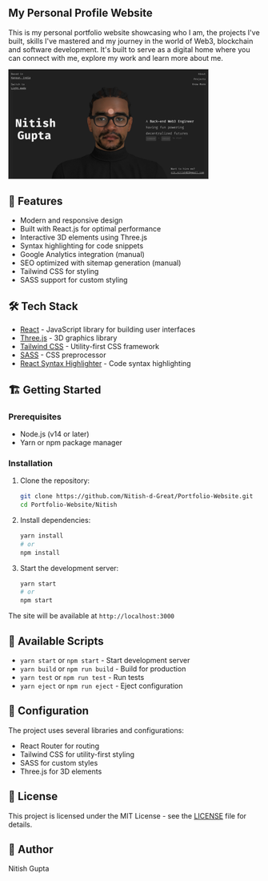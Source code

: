 ## My Personal Profile Website

This is my personal portfolio website showcasing who I am, the projects I've built, skills I've mastered and my journey in the world of Web3, blockchain and software development. It's built to serve as a digital home where you can connect with me, explore my work and learn more about me.



  <img src="home.png" alt="Home Page Preview" width="400"/>



## 🚀 Features

- Modern and responsive design
- Built with React.js for optimal performance
- Interactive 3D elements using Three.js
- Syntax highlighting for code snippets
- Google Analytics integration (manual)
- SEO optimized with sitemap generation (manual)
- Tailwind CSS for styling
- SASS support for custom styling

## 🛠️ Tech Stack

- [React](https://reactjs.org/) - JavaScript library for building user interfaces
- [Three.js](https://threejs.org/) - 3D graphics library
- [Tailwind CSS](https://tailwindcss.com/) - Utility-first CSS framework
- [SASS](https://sass-lang.com/) - CSS preprocessor
- [React Syntax Highlighter](https://github.com/react-syntax-highlighter/react-syntax-highlighter) - Code syntax highlighting

## 🏗️ Getting Started

### Prerequisites

- Node.js (v14 or later)
- Yarn or npm package manager

### Installation

1. Clone the repository:
   ```bash
   git clone https://github.com/Nitish-d-Great/Portfolio-Website.git
   cd Portfolio-Website/Nitish
   ```

2. Install dependencies:
   ```bash  
   yarn install
   # or
   npm install
   ```

3. Start the development server:
   ```bash
   yarn start
   # or
   npm start
   ```

The site will be available at `http://localhost:3000`

## 📝 Available Scripts

- `yarn start` or `npm start` - Start development server
- `yarn build` or `npm run build` - Build for production
- `yarn test` or `npm run test` - Run tests
- `yarn eject` or `npm run eject` - Eject configuration

## 🔧 Configuration

The project uses several libraries and configurations:

- React Router for routing
- Tailwind CSS for utility-first styling
- SASS for custom styles
- Three.js for 3D elements

## 📄 License

This project is licensed under the MIT License - see the [LICENSE](LICENSE) file for details.

## 👤 Author

Nitish Gupta
